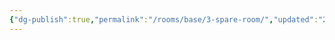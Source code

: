 ```yaml
---
{"dg-publish":true,"permalink":"/rooms/base/3-spare-room/","updated":"2025-04-12T16:06:34.138+01:00"}
---
```


